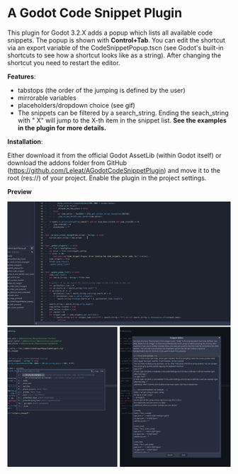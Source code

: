 # A Godot Code Snippet Plugin

This plugin for Godot 3.2.X adds a popup which lists all available code snippets. The popup is shown with **Control+Tab**. You can edit the shortcut via an export variable of the CodeSnippetPopup.tscn (see Godot's built-in shortcuts to see how a shortcut looks like as a string). After changing the shortcut you need to restart the editor.

**Features**:

- tabstops (the order of the jumping is defined by the user)
- mirrorable variables
- placeholders/dropdown choice (see gif)
- The snippets can be filtered by a search_string. Ending the seach_string with " X" will jump to the X-th item in the snippet list. 
**See the examples in the plugin for more details.**

**Installation**:

Either download it from the official Godot AssetLib (within Godot itself) or download the addons folder from GitHub (https://github.com/Leleat/AGodotCodeSnippetPlugin) and move it to the root (res://) of your project. Enable the plugin in the project settings.


**Preview**

![gif](preview.gif)
![Preview](preview.png)
